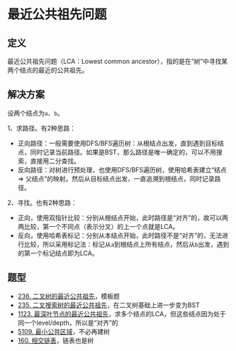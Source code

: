 # 最近公共祖先问题

## 定义

最近公共祖先问题（LCA：Lowest common ancestor），指的是在“树”中寻找某两个结点的最近的公共祖先。

## 解决方案

设两个结点为`a`、`b`。

1、求路径。有2种思路：

- 正向路径：一般需要使用DFS/BFS遍历树：从根结点出发，直到遇到目标结点，同时记录当前路径。如果是BST，那么路径是唯一确定的，可以不用搜索，直接用二分查找。
- 反向路径：对树进行预处理，也使用DFS/BFS遍历树，使用哈希表建立“结点 => 父结点”的映射。然后从目标结点出发，一直追溯到根结点，同时记录路径。

2、寻找。也有2种思路：

- 正向，使用双指针比较：分别从根结点开始，此时路径是“对齐”的，故可以两两比较，第一个不同点（表示分叉）的上一个点就是LCA。
- 反向，使用哈希表标记：分别从本结点开始，此时路径不是“对齐”的，无法进行比较，所以采用标记法：标记从`a`到根结点上所有结点，然后从`b`出发，遇到的第一个标记结点即为LCA。

## 题型

- [236. 二叉树的最近公共祖先](https://leetcode-cn.com/problems/lowest-common-ancestor-of-a-binary-tree/)，模板题
- [235. 二叉搜索树的最近公共祖先](https://leetcode-cn.com/problems/lowest-common-ancestor-of-a-binary-search-tree/)，在二叉树基础上进一步变为BST
- [1123. 最深叶节点的最近公共祖先](https://leetcode-cn.com/problems/lowest-common-ancestor-of-deepest-leaves/)，求多个结点的LCA，但这些结点因为处于同一个level/depth，所以是“对齐”的
- [5109. 最小公共区域](https://leetcode-cn.com/problems/smallest-common-region/)，不必再建树
- [160. 相交链表](https://leetcode-cn.com/problems/intersection-of-two-linked-lists/)，链表也是树
